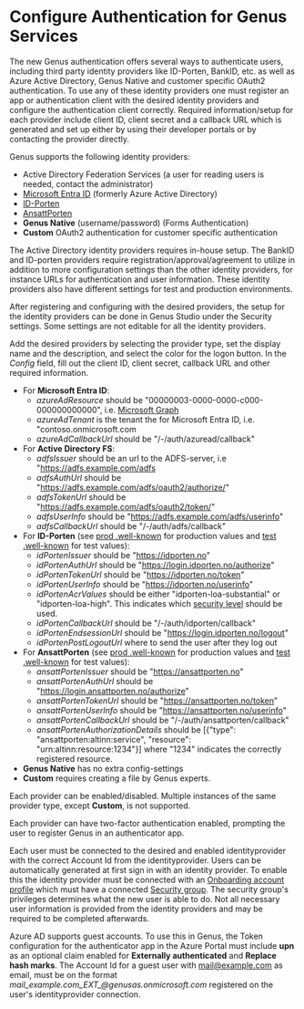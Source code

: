 # Configure Authentication for Genus Services

The new Genus authentication offers several ways to authenticate users, including third party identity providers like ID-Porten, BankID, etc. as well as Azure Active Directory, Genus Native and customer specific OAuth2 authentication. To use any of these identity providers one must register an app or authentication client with the desired identity providers and configure the authentication client correctly. Required information/setup for each provider include client ID, client secret and a callback URL which is generated and set up either by using their developer portals or by contacting the provider directly.

Genus supports the following identity providers:
<!--
- [Google](https://developers.google.com/identity/protocols/OAuth2)
- [Twitter](https://developer.twitter.com/en/docs/basics/developer-portal/guides/apps)
- [Facebook](https://developers.facebook.com/)
- [Github](https://github.com/settings/developers)
- [Instagram](https://www.instagram.com/developer/authentication/)
- [BankID](https://www.bankid.no/bedrift/kom-i-gang/)
- [xID by BankID](https://www.bankid.no/bedrift/kom-i-gang/)-->
- Active Directory Federation Services (a user for reading users is needed, contact the administrator)
- [Microsoft Entra ID](https://portal.azure.com) (formerly Azure Active Directory)
- [ID-Porten](https://samarbeid.digdir.no/)
- [AnsattPorten](https://samarbeid.digdir.no/)
- __Genus Native__ (username/password) (Forms Authentication)
- __Custom__ OAuth2 authentication for customer specific authentication

<!-- The social media identity providers requires a developer account to register an authentication application.--> The Active Directory identity providers requires in-house setup. The BankID and ID-porten providers require registration/approval/agreement to utilize in addition to more configuration settings than the other identity providers, for instance URLs for authentication and user information. These identity providers also have different settings for test and production environments.

After registering and configuring with the desired providers, the setup for the identity providers can be done in Genus Studio under the Security settings. Some settings are not editable for all the identity providers.

Add the desired providers by selecting the provider type, set the display name and the description, and select the color for the logon button. In the _Config_ field, fill out the client ID, client secret, callback URL and other required information.
- For __Microsoft Entra ID__:
  - _azureAdResource_ should be "00000003-0000-0000-c000-000000000000", i.e. [Microsoft Graph](https://www.shawntabrizi.com/aad/common-microsoft-resources-azure-active-directory/)
  - _azureAdTenant_ is the tenant the for Microsoft Entra ID, i.e. "contoso.onmicrosoft.com
  - _azureAdCallbackUrl_ should be "/-/auth/azuread/callback"
- For __Active Directory FS__:
  - _adfsIssuer_ should be an url to the ADFS-server, i.e "https://adfs.example.com/adfs
  - _adfsAuthUrl_ should be "https://adfs.example.com/adfs/oauth2/authorize/"
  - _adfsTokenUrl_ should be "https://adfs.example.com/adfs/oauth2/token/"
  - _adfsUserInfo_ should be "https://adfs.example.com/adfs/userinfo"
  - _adfsCallbackUrl_ should be "/-/auth/adfs/callback"
- For __ID-Porten__ (see [prod .well-known](https://idporten.no/.well-known/openid-configuration) for production values and [test .well-known](https://test.idporten.no/.well-known/openid-configuration) for test values):
  - _idPortenIssuer_ should be "https://idporten.no"
  - _idPortenAuthUrl_ should be "https://login.idporten.no/authorize"
  - _idPortenTokenUrl_ should be "https://idporten.no/token"
  - _idPortenUserInfo_ should be "https://idporten.no/userinfo"
  - _idPortenAcrValues_ should be either "idporten-loa-substantial" or "idporten-loa-high". This indicates which [security level](https://eid.difi.no/en/security-and-privacy/different-levels-security) should be used.
  - _idPortenCallbackUrl_ should be "/-/auth/idporten/callback"
  - _idPortenEndsessionUrl_ should be "https://login.idporten.no/logout"
  - _idPortenPostLogoutUrl_ where to send the user after they log out
- For __AnsattPorten__ (see [prod .well-known](https://ansattporten.no/.well-known/openid-configuration) for production values and [test .well-known](https://test.ansattporten.no/.well-known/openid-configuration) for test values):
  - _ansattPortenIssuer_ should be "https://ansattporten.no"
  - _ansattPortenAuthUrl_ should be "https://login.ansattporten.no/authorize"
  - _ansattPortenTokenUrl_ should be "https://ansattporten.no/token"
  - _ansattPortenUserInfo_ should be "https://ansattporten.no/userinfo"
  - _ansattPortenCallbackUrl_ should be "/-/auth/ansattporten/callback"
  - _ansattPortenAuthorizationDetails_ should be [{"type": "ansattporten:altinn:service", "resource": "urn:altinn:resource:1234"}] where "1234" indicates the correctly registered resource.
- __Genus Native__ has no extra config-settings
- __Custom__ requires creating a file by Genus experts.

Each provider can be enabled/disabled. Multiple instances of the same provider type, except __Custom__, is not supported.

Each provider can have two-factor authentication enabled, prompting the user to register Genus in an authenticator app.

Each user must be connected to the desired and enabled identityprovider with the correct Account Id from the identityprovider.
Users can be automatically generated at first sign in with an identity provider. To enable this the identity provider must be connected with an [Onboarding account profile](../../defining-an-app-model/security/account-profiles.md) which must have a connected [Security group](../../defining-an-app-model/security/security-groups-and-user-accounts.md). The security group's privileges determines what the new user is able to do. Not all necessary user information is provided from the identity providers and may be required to be completed afterwards.

Azure AD supports guest accounts. To use this in Genus, the Token configuration for the authenticator app in the Azure Portal must include __upn__ as an optional claim enabled for __Externally authenticated__ and __Replace hash marks__. The Account Id for a guest user with mail@example.com as email, must be on the format _mail\_example.com\_EXT\_@genusas.onmicrosoft.com_ registered on the user's identityprovider connection.
